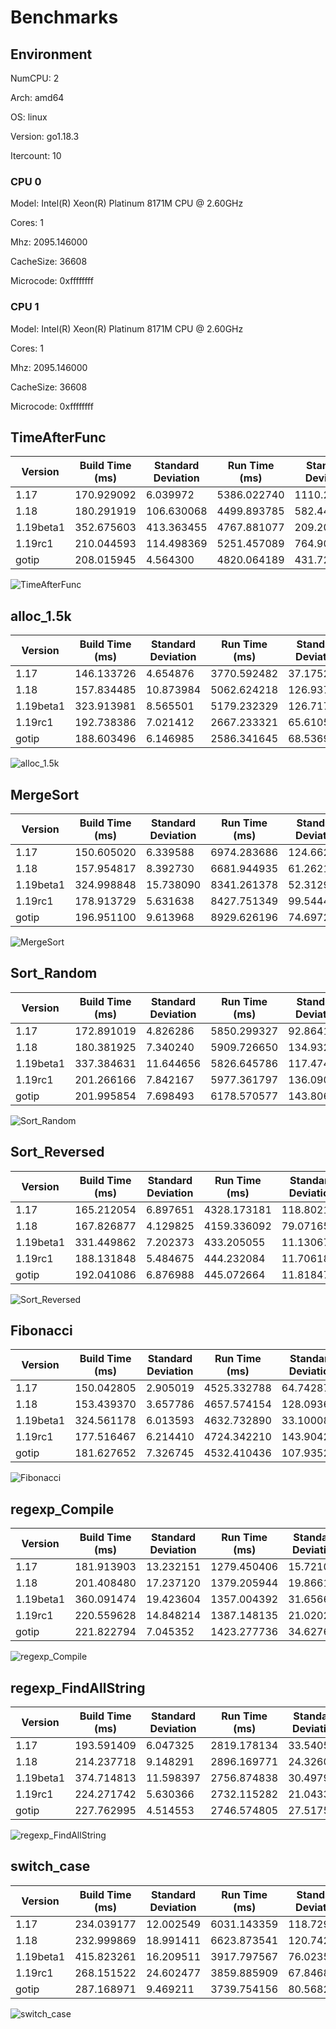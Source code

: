 # Benchmarks

## Environment

NumCPU: 2

Arch: amd64

OS: linux

Version: go1.18.3

Itercount: 10

### CPU 0

Model: Intel(R) Xeon(R) Platinum 8171M CPU @ 2.60GHz

Cores: 1

Mhz: 2095.146000

CacheSize: 36608

Microcode: 0xffffffff

### CPU 1

Model: Intel(R) Xeon(R) Platinum 8171M CPU @ 2.60GHz

Cores: 1

Mhz: 2095.146000

CacheSize: 36608

Microcode: 0xffffffff

## TimeAfterFunc

| Version | Build Time (ms) | Standard Deviation | Run Time (ms) | Standard Deviation |
| ------ | ------ | ------ | ------ | ------ |
| 1.17 | 170.929092 | 6.039972 | 5386.022740 | 1110.213027 |
| 1.18 | 180.291919 | 106.630068 | 4499.893785 | 582.441820 |
| 1.19beta1 | 352.675603 | 413.363455 | 4767.881077 | 209.207789 |
| 1.19rc1 | 210.044593 | 114.498369 | 5251.457089 | 764.902668 |
| gotip | 208.015945 | 4.564300 | 4820.064189 | 431.721454 |

![TimeAfterFunc](./TimeAfterFunc__b4a2fe2bf5.png)

## alloc_1.5k

| Version | Build Time (ms) | Standard Deviation | Run Time (ms) | Standard Deviation |
| ------ | ------ | ------ | ------ | ------ |
| 1.17 | 146.133726 | 4.654876 | 3770.592482 | 37.175254 |
| 1.18 | 157.834485 | 10.873984 | 5062.624218 | 126.937424 |
| 1.19beta1 | 323.913981 | 8.565501 | 5179.232329 | 126.717394 |
| 1.19rc1 | 192.738386 | 7.021412 | 2667.233321 | 65.610568 |
| gotip | 188.603496 | 6.146985 | 2586.341645 | 68.536907 |

![alloc_1.5k](./alloc_1.5k__78691b2f49.png)

## MergeSort

| Version | Build Time (ms) | Standard Deviation | Run Time (ms) | Standard Deviation |
| ------ | ------ | ------ | ------ | ------ |
| 1.17 | 150.605020 | 6.339588 | 6974.283686 | 124.662696 |
| 1.18 | 157.954817 | 8.392730 | 6681.944935 | 61.262159 |
| 1.19beta1 | 324.998848 | 15.738090 | 8341.261378 | 52.312944 |
| 1.19rc1 | 178.913729 | 5.631638 | 8427.751349 | 99.544453 |
| gotip | 196.951100 | 9.613968 | 8929.626196 | 74.697294 |

![MergeSort](./MergeSort__619024e898.png)

## Sort_Random

| Version | Build Time (ms) | Standard Deviation | Run Time (ms) | Standard Deviation |
| ------ | ------ | ------ | ------ | ------ |
| 1.17 | 172.891019 | 4.826286 | 5850.299327 | 92.864179 |
| 1.18 | 180.381925 | 7.340240 | 5909.726650 | 134.932660 |
| 1.19beta1 | 337.384631 | 11.644656 | 5826.645786 | 117.474217 |
| 1.19rc1 | 201.266166 | 7.842167 | 5977.361797 | 136.090644 |
| gotip | 201.995854 | 7.698493 | 6178.570577 | 143.806886 |

![Sort_Random](./Sort_Random__7a0a58c9e3.png)

## Sort_Reversed

| Version | Build Time (ms) | Standard Deviation | Run Time (ms) | Standard Deviation |
| ------ | ------ | ------ | ------ | ------ |
| 1.17 | 165.212054 | 6.897651 | 4328.173181 | 118.802116 |
| 1.18 | 167.826877 | 4.129825 | 4159.336092 | 79.071653 |
| 1.19beta1 | 331.449862 | 7.202373 | 433.205055 | 11.130674 |
| 1.19rc1 | 188.131848 | 5.484675 | 444.232084 | 11.706181 |
| gotip | 192.041086 | 6.876988 | 445.072664 | 11.818476 |

![Sort_Reversed](./Sort_Reversed__4f239a2e28.png)

## Fibonacci

| Version | Build Time (ms) | Standard Deviation | Run Time (ms) | Standard Deviation |
| ------ | ------ | ------ | ------ | ------ |
| 1.17 | 150.042805 | 2.905019 | 4525.332788 | 64.742870 |
| 1.18 | 153.439370 | 3.657786 | 4657.574154 | 128.093635 |
| 1.19beta1 | 324.561178 | 6.013593 | 4632.732890 | 33.100081 |
| 1.19rc1 | 177.516467 | 6.214410 | 4724.342210 | 143.904271 |
| gotip | 181.627652 | 7.326745 | 4532.410436 | 107.935208 |

![Fibonacci](./Fibonacci__016be0f0bc.png)

## regexp_Compile

| Version | Build Time (ms) | Standard Deviation | Run Time (ms) | Standard Deviation |
| ------ | ------ | ------ | ------ | ------ |
| 1.17 | 181.913903 | 13.232151 | 1279.450406 | 15.721080 |
| 1.18 | 201.408480 | 17.237120 | 1379.205944 | 19.866130 |
| 1.19beta1 | 360.091474 | 19.423604 | 1357.004392 | 31.656697 |
| 1.19rc1 | 220.559628 | 14.848214 | 1387.148135 | 21.020296 |
| gotip | 221.822794 | 7.045352 | 1423.277736 | 34.627614 |

![regexp_Compile](./regexp_Compile__b52c0e0ed5.png)

## regexp_FindAllString

| Version | Build Time (ms) | Standard Deviation | Run Time (ms) | Standard Deviation |
| ------ | ------ | ------ | ------ | ------ |
| 1.17 | 193.591409 | 6.047325 | 2819.178134 | 33.540549 |
| 1.18 | 214.237718 | 9.148291 | 2896.169771 | 24.326046 |
| 1.19beta1 | 374.714813 | 11.598397 | 2756.874838 | 30.497901 |
| 1.19rc1 | 224.271742 | 5.630366 | 2732.115282 | 21.043326 |
| gotip | 227.762995 | 4.514553 | 2746.574805 | 27.517543 |

![regexp_FindAllString](./regexp_FindAllString__efbe67306d.png)

## switch_case

| Version | Build Time (ms) | Standard Deviation | Run Time (ms) | Standard Deviation |
| ------ | ------ | ------ | ------ | ------ |
| 1.17 | 234.039177 | 12.002549 | 6031.143359 | 118.729980 |
| 1.18 | 232.999869 | 18.991411 | 6623.873541 | 120.742432 |
| 1.19beta1 | 415.823261 | 16.209511 | 3917.797567 | 76.023502 |
| 1.19rc1 | 268.151522 | 24.602477 | 3859.885909 | 67.846849 |
| gotip | 287.168971 | 9.469211 | 3739.754156 | 80.568257 |

![switch_case](./switch_case__725e73000e.png)

